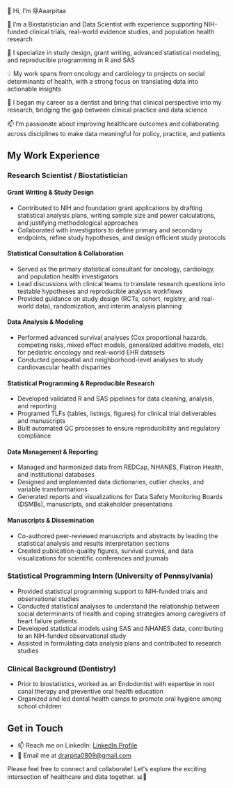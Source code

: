 👋 Hi, I’m @Aaarpitaa

👀 I’m a Biostatistician and Data Scientist with experience supporting NIH-funded clinical trials, real-world evidence studies, and population health research

🌱 I specialize in study design, grant writing, advanced statistical modeling, and reproducible programming in R and SAS

💡 My work spans from oncology and cardiology to projects on social determinants of health, with a strong focus on translating data into actionable insights

🦷 I began my career as a dentist and bring that clinical perspective into my research, bridging the gap between clinical practice and data science

📫 I’m passionate about improving healthcare outcomes and collaborating across disciplines to make data meaningful for policy, practice, and patients

## My Work Experience

### Research Scientist / Biostatistician
#### Grant Writing & Study Design
- Contributed to NIH and foundation grant applications by drafting statistical analysis plans, writing sample size and power calculations, and justifying methodological approaches
- Collaborated with investigators to define primary and secondary endpoints, refine study hypotheses, and design efficient study protocols
  
#### Statistical Consultation & Collaboration
- Served as the primary statistical consultant for oncology, cardiology, and population health investigators
- Lead discussions with clinical teams to translate research questions into testable hypotheses and reproducible analysis workflows
- Provided guidance on study design (RCTs, cohort, registry, and real-world data), randomization, and interim analysis planning
  
#### Data Analysis & Modeling
- Performed advanced survival analyses (Cox proportional hazards, competing risks, mixed effect models, generalized additive models, etc) for pediatric oncology and real-world EHR datasets
- Conducted geospatial and neighborhood-level analyses to study cardiovascular health disparities

#### Statistical Programming & Reproducible Research
- Developed validated R and SAS pipelines for data cleaning, analysis, and reporting
- Programed TLFs (tables, listings, figures) for clinical trial deliverables and manuscripts
- Built automated QC processes to ensure reproducibility and regulatory compliance

#### Data Management & Reporting
- Managed and harmonized data from REDCap, NHANES, Flatiron Health, and institutional databases
- Designed and implemented data dictionaries, outlier checks, and variable transformations
- Generated reports and visualizations for Data Safety Monitoring Boards (DSMBs), manuscripts, and stakeholder presentations

#### Manuscripts & Dissemination
- Co-authored peer-reviewed manuscripts and abstracts by leading the statistical analysis and results interpretation sections
- Created publication-quality figures, survival curves, and data visualizations for scientific conferences and journals

### Statistical Programming Intern (University of Pennsylvania)
- Provided statistical programming support to NIH-funded trials and observational studies
- Conducted statistical analyses to understand the relationship between social determinants of health and coping strategies among caregivers of heart failure patients
- Developed statistical models using SAS and NHANES data, contributing to an NIH-funded observational study
- Assisted in formulating data analysis plans and contributed to research studies

### Clinical Background (Dentistry)
- Prior to biostatistics, worked as an Endodontist with expertise in root canal therapy and preventive oral health education
- Organized and led dental health camps to promote oral hygiene among school children

## Get in Touch
- 📫 Reach me on LinkedIn: [LinkedIn Profile](https://www.linkedin.com/in/drarpitadeb/)
- 📧 Email me at drarpita0809@gmail.com

Please feel free to connect and collaborate! Let's explore the exciting intersection of healthcare and data together. 📊🏥

